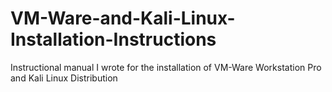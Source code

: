 # VM-Ware-and-Kali-Linux-Installation-Instructions
Instructional manual I wrote for the installation of VM-Ware Workstation Pro and Kali Linux Distribution
